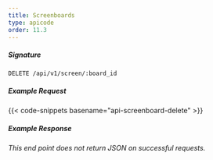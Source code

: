 ```yaml
---
title: Screenboards
type: apicode
order: 11.3
---
```


##### Signature
`DELETE /api/v1/screen/:board_id`
##### Example Request
{{< code-snippets basename="api-screenboard-delete" >}}
##### Example Response
*This end point does not return JSON on successful requests.*